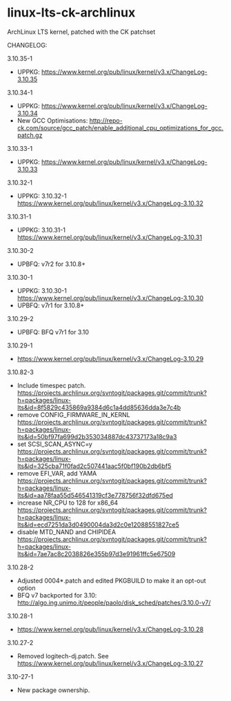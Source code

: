 linux-lts-ck-archlinux
======================

ArchLinux LTS kernel, patched with the CK patchset

CHANGELOG:

3.10.35-1
  * UPPKG: https://www.kernel.org/pub/linux/kernel/v3.x/ChangeLog-3.10.35

3.10.34-1
  * UPPKG: https://www.kernel.org/pub/linux/kernel/v3.x/ChangeLog-3.10.34
  * New GCC Optimisations: http://repo-ck.com/source/gcc_patch/enable_additional_cpu_optimizations_for_gcc.patch.gz

3.10.33-1
  * UPPKG: https://www.kernel.org/pub/linux/kernel/v3.x/ChangeLog-3.10.33

3.10.32-1
  * UPPKG: 3.10.32-1 https://www.kernel.org/pub/linux/kernel/v3.x/ChangeLog-3.10.32

3.10.31-1
  * UPPKG: 3.10.31-1 https://www.kernel.org/pub/linux/kernel/v3.x/ChangeLog-3.10.31

3.10.30-2
  * UPBFQ: v7r2 for 3.10.8+

3.10.30-1
  * UPPKG: 3.10.30-1 https://www.kernel.org/pub/linux/kernel/v3.x/ChangeLog-3.10.30
  * UPBFQ: v7r1 for 3.10.8+

3.10.29-2
  * UPBFQ: BFQ v7r1 for 3.10

3.10.29-1
  * https://www.kernel.org/pub/linux/kernel/v3.x/ChangeLog-3.10.29
  
3.10.82-3
  * Include timespec patch. https://projects.archlinux.org/svntogit/packages.git/commit/trunk?h=packages/linux-lts&id=8f5829c435869a9384d6c1a4dd85636dda3e7c4b
  * remove CONFIG_FIRMWARE_IN_KERNL https://projects.archlinux.org/svntogit/packages.git/commit/trunk?h=packages/linux-lts&id=50bf97fa699d2b353034887dc43737173a18c9a3
  * set SCSI_SCAN_ASYNC=y https://projects.archlinux.org/svntogit/packages.git/commit/trunk?h=packages/linux-lts&id=325cba71f0fad2c507441aac5f0bf190b2db6bf5
  * remove EFI_VAR, add YAMA https://projects.archlinux.org/svntogit/packages.git/commit/trunk?h=packages/linux-lts&id=aa78faa55d546541319cf3e778756f32dfd675ed
  * increase NR_CPU to 128 for x86_64 https://projects.archlinux.org/svntogit/packages.git/commit/trunk?h=packages/linux-lts&id=ecd7251da3d0490004da3d2c0e12088551827ce5
  * disable MTD_NAND and CHIPIDEA https://projects.archlinux.org/svntogit/packages.git/commit/trunk?h=packages/linux-lts&id=7ae7ac8c2038826e355b97d3e91961ffc5e67509
  
3.10.28-2
  
  * Adjusted 0004*.patch and edited PKGBUILD to make it an opt-out option
  * BFQ v7 backported for 3.10: http://algo.ing.unimo.it/people/paolo/disk_sched/patches/3.10.0-v7/

3.10.28-1
  
  * https://www.kernel.org/pub/linux/kernel/v3.x/ChangeLog-3.10.28

3.10.27-2

  * Removed logitech-dj.patch. See https://www.kernel.org/pub/linux/kernel/v3.x/ChangeLog-3.10.27
  
3.10-27-1

  * New package ownership.
